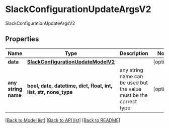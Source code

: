 # SlackConfigurationUpdateArgsV2

SlackConfigurationUpdateArgsV2

## Properties
Name | Type | Description | Notes
------------ | ------------- | ------------- | -------------
**data** | [**SlackConfigurationUpdateModelV2**](SlackConfigurationUpdateModelV2.md) |  | [optional] 
**any string name** | **bool, date, datetime, dict, float, int, list, str, none_type** | any string name can be used but the value must be the correct type | [optional]

[[Back to Model list]](../README.md#documentation-for-models) [[Back to API list]](../README.md#documentation-for-api-endpoints) [[Back to README]](../README.md)


